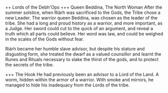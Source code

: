 ++ Lords of the Debh'Ops
+++ Queen Beddina, The North Woman
After the summer solstice, when Riàrh was sacrificed to the Gods, the Tribe chose a new Leader. The warrior queen Beddina, was chosen as the leader of the tribe. She had a long and proud history as a warrior, and more important, as a Judge. 
Her sword could cut to the quick of an argument, and reveal a truth which all parts could believe. 
Her word was law, and could be weighed in the scales of the Gods without fear. 

Riárh became her humble slave advisor, but despite his stature and disgusting form, she treated the dwarf as a valued counsillor and learnt the Runes and Rituals necessary to slake the thirst of the gods, and to protect the secrets of the tribe.

+++ The Hook
He had previously been an advisor to a Lord of the Land. A worm, hidden within the armor of a warrior. 
With smoke and mirrors, he managed to hide his inadequacy from the Lords of the tribe. 
